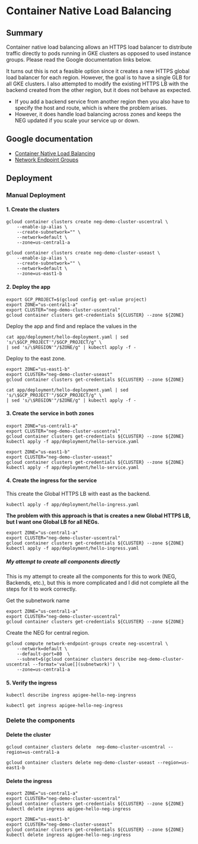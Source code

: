 # Container Native Load Balancing

## Summary
Container native load balancing allows an HTTPS load balancer to distribute traffic directly to pods running in GKE clusters as opposed to used instance groups.  Please read the Google documentation links below.

It turns out this is not a feasible option since it creates a new HTTPS global load balancer for each region. However, the goal is to have a single GLB for all GKE clusters.  I also attempted to modify the existing HTTPS LB with the backend created from the other region, but it does not behave as expected.  
* If you add a backend service from another region then you also have to specify the host and route, which is where the problem arises.  
* However, it does handle load balancing across zones and keeps the NEG updated if you scale your service up or down.  

## Google documentation
* [Container Native Load Balancing](https://cloud.google.com/kubernetes-engine/docs/how-to/container-native-load-balancing)
* [Network Endpoint Groups](https://cloud.google.com/kubernetes-engine/docs/how-to/container-native-load-balancing)

## Deployment

### Manual Deployment

#### 1. Create the clusters
```
gcloud container clusters create neg-demo-cluster-uscentral \
    --enable-ip-alias \
    --create-subnetwork="" \
    --network=default \
    --zone=us-central1-a
```

```
gcloud container clusters create neg-demo-cluster-useast \
    --enable-ip-alias \
    --create-subnetwork="" \
    --network=default \
    --zone=us-east1-b
```

#### 2. Deploy the app

```
export GCP_PROJECT=$(gcloud config get-value project)
export ZONE="us-central1-a"
export CLUSTER="neg-demo-cluster-uscentral"
gcloud container clusters get-credentials ${CLUSTER} --zone ${ZONE}
```

Deploy the app and find and replace the values in the
```
cat app/deployment/hello-deployment.yaml | sed 's/\$GCP_PROJECT'"/$GCP_PROJECT/g" \
| sed 's/\$REGION'"/$ZONE/g" | kubectl apply -f -
```

Deploy to the east zone.
```
export ZONE="us-east1-b"
export CLUSTER="neg-demo-cluster-useast"
gcloud container clusters get-credentials ${CLUSTER} --zone ${ZONE}
```

```
cat app/deployment/hello-deployment.yaml | sed 's/\$GCP_PROJECT'"/$GCP_PROJECT/g" \
| sed 's/\$REGION'"/$ZONE/g" | kubectl apply -f -
```

#### 3. Create the service in both zones

```
export ZONE="us-central1-a"
export CLUSTER="neg-demo-cluster-uscentral"
gcloud container clusters get-credentials ${CLUSTER} --zone ${ZONE}
kubectl apply -f app/deployment/hello-service.yaml
```

```
export ZONE="us-east1-b"
export CLUSTER="neg-demo-cluster-useast"
gcloud container clusters get-credentials ${CLUSTER} --zone ${ZONE}
kubectl apply -f app/deployment/hello-service.yaml
```

#### 4. Create the ingress for the service
This create the Global HTTPS LB with east as the backend.
```
kubectl apply -f app/deployment/hello-ingress.yaml
```

**The problem with this approach is that is creates a new Global HTTPS LB, but I want one Global LB for all NEGs.**
```
export ZONE="us-central1-a"
export CLUSTER="neg-demo-cluster-uscentral"
gcloud container clusters get-credentials ${CLUSTER} --zone ${ZONE}
kubectl apply -f app/deployment/hello-ingress.yaml
```

##### My attempt to create all components directly
This is my attempt to create all the components for this to work (NEG, Backends, etc.), but this is more complicated and I did not complete all the steps for it to work correctly.  

Get the subnetwork name
```
export ZONE="us-central1-a"
export CLUSTER="neg-demo-cluster-uscentral"
gcloud container clusters get-credentials ${CLUSTER} --zone ${ZONE}
```

Create the NEG for central region.
```
gcloud compute network-endpoint-groups create neg-uscentral \
    --network=default \
    --default-port=80  \
    --subnet=$(gcloud container clusters describe neg-demo-cluster-uscentral --format='value[](subnetwork)') \
    --zone=us-central1-a
```

#### 5. Verify the ingress
```
kubectl describe ingress apigee-hello-neg-ingress
```

```
kubectl get ingress apigee-hello-neg-ingress

```

### Delete the components
#### Delete the cluster
```
gcloud container clusters delete  neg-demo-cluster-uscentral --region=us-central1-a

gcloud container clusters delete neg-demo-cluster-useast --region=us-east1-b
```

#### Delete the ingress
```
export ZONE="us-central1-a"
export CLUSTER="neg-demo-cluster-uscentral"
gcloud container clusters get-credentials ${CLUSTER} --zone ${ZONE}
kubectl delete ingress apigee-hello-neg-ingress
```

```
export ZONE="us-east1-b"
export CLUSTER="neg-demo-cluster-useast"
gcloud container clusters get-credentials ${CLUSTER} --zone ${ZONE}
kubectl delete ingress apigee-hello-neg-ingress
```
